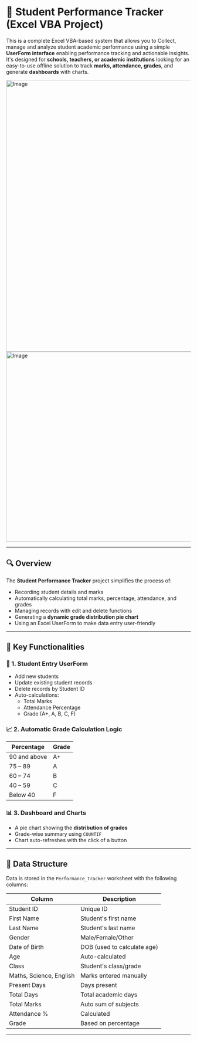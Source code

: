 # 📘 Student Performance Tracker (Excel VBA Project)

This is a complete Excel VBA-based system that allows you to Collect, manage and analyze student academic performance using a simple **UserForm interface** enabling performance tracking and actionable insights. It's designed for **schools, teachers, or academic institutions** looking for an easy-to-use offline solution to track **marks, attendance, grades**, and generate **dashboards** with charts.

<img width="1899" height="741" alt="Image" src="https://github.com/user-attachments/assets/eec9652f-dc33-4d0f-8ebd-a701f20949fa" />

<img width="1046" height="519" alt="Image" src="https://github.com/user-attachments/assets/b428dfc2-1a5b-46b2-a3d9-01d3736707cc" />

---

## 🔍 Overview

The **Student Performance Tracker** project simplifies the process of:
- Recording student details and marks
- Automatically calculating total marks, percentage, attendance, and grades
- Managing records with edit and delete functions
- Generating a **dynamic grade distribution pie chart**
- Using an Excel UserForm to make data entry user-friendly

---

## 🧠 Key Functionalities

### 🎯 1. **Student Entry UserForm**
- Add new students
- Update existing student records
- Delete records by Student ID
- Auto-calculations:
  - Total Marks
  - Attendance Percentage
  - Grade (A+, A, B, C, F)

### 📈 2. **Automatic Grade Calculation Logic**
| Percentage      | Grade |
|-----------------|--------|
| 90 and above    | A+     |
| 75 – 89         | A      |
| 60 – 74         | B      |
| 40 – 59         | C      |
| Below 40        | F      |

### 📊 3. **Dashboard and Charts**
- A pie chart showing the **distribution of grades**
- Grade-wise summary using `COUNTIF`
- Chart auto-refreshes with the click of a button

---

## 📄 Data Structure

Data is stored in the `Performance_Tracker` worksheet with the following columns:

| Column            | Description                      |
|-------------------|----------------------------------|
| Student ID        | Unique ID                        |
| First Name        | Student's first name             |
| Last Name         | Student's last name              |
| Gender            | Male/Female/Other                |
| Date of Birth     | DOB (used to calculate age)      |
| Age               | Auto-calculated                  |
| Class             | Student's class/grade            |
| Maths, Science, English | Marks entered manually   |
| Present Days      | Days present                     |
| Total Days        | Total academic days              |
| Total Marks       | Auto sum of subjects             |
| Attendance %      | Calculated                       |
| Grade             | Based on percentage              |


---





